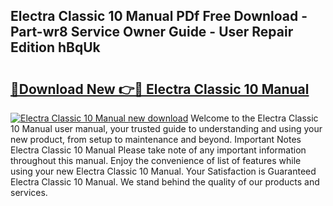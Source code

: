 ## Electra Classic 10 Manual PDf Free Download - Part-wr8 Service Owner Guide - User Repair Edition hBqUk

# <h2><a href="http://bc92455.oget.top/?id=Electra+Classic+10+Manual">🔗Download New 👉🔴 Electra Classic 10 Manual</a></h2>

[![Electra Classic 10 Manual new download](https://i.imgur.com/5g1atiW.png)](http://bc92455.oget.top/?id=Electra+Classic+10+Manual)
Welcome to the Electra Classic 10 Manual user manual, your trusted guide to understanding and using your new product, from setup to maintenance and beyond. Important Notes Electra Classic 10 Manual Please take note of any important information throughout this manual. Enjoy the convenience of list of features while using your new Electra Classic 10 Manual. Your Satisfaction is Guaranteed Electra Classic 10 Manual. We stand behind the quality of our products and services.
